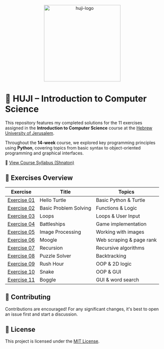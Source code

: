 <p align="center">
  <img src="https://upload.wikimedia.org/wikipedia/commons/thumb/4/4d/Hebrew_University_Logo.svg/1200px-Hebrew_University_Logo.svg.png" alt="huji-logo" height="250px">
</p>

# 📘 HUJI – Introduction to Computer Science

This repository features my completed solutions for the 11 exercises assigned in the **Introduction to Computer Science** course at the [Hebrew University of Jerusalem](https://new.huji.ac.il/).

Throughout the **14-week** course, we explored key programming principles using **Python**, covering topics from basic syntax to object-oriented programming and graphical interfaces.

🔗 [View Course Syllabus (Shnaton)](https://shnaton.huji.ac.il/index.php/NewSyl/67101/2/2025/)




## 📂 Exercises Overview

| Exercise | Title | Topics |
|----------|-------|--------|
| [Exercise 01](./Exercise%2001) | Hello Turtle | Basic Python & Turtle |
| [Exercise 02](./Exercise%2002) | Basic Problem Solving | Functions & Logic |
| [Exercise 03](./Exercise%2003) | Loops | Loops & User Input |
| [Exercise 04](./Exercise%2004) | Battleships | Game implementation |
| [Exercise 05](./Exercise%2005) | Image Processing | Working with images |
| [Exercise 06](./Exercise%2006) | Moogle | Web scraping & page rank |
| [Exercise 07](./Exercise%2007) | Recursion | Recursive algorithms |
| [Exercise 08](./Exercise%2008) | Puzzle Solver | Backtracking |
| [Exercise 09](./Exercise%2009) | Rush Hour | OOP & 2D logic |
| [Exercise 10](./Exercise%2010) | Snake | OOP & GUI |
| [Exercise 11](./Exercise%2011) | Boggle | GUI & word search |




## 🤝 Contributing

Contributions are encouraged! For any significant changes, it's best to open an issue first and start a discussion.



## 📄 License

This project is licensed under the [MIT License](https://choosealicense.com/licenses/mit/).
